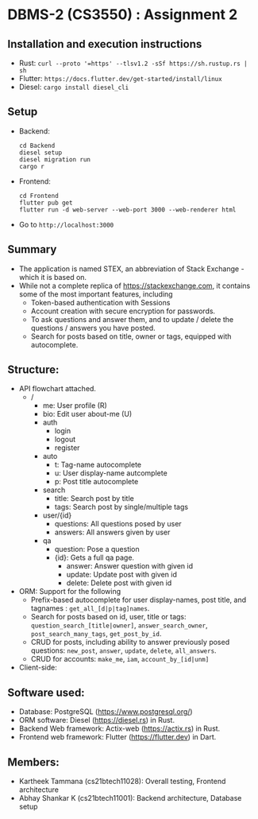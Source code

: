 # DBMS-2 (CS3550) : Assignment 2

## Installation and execution instructions
- Rust: `curl --proto '=https' --tlsv1.2 -sSf https://sh.rustup.rs | sh`
- Flutter: `https://docs.flutter.dev/get-started/install/linux`
- Diesel: `cargo install diesel_cli`
  

## Setup
- Backend: 
  ```
  cd Backend
  diesel setup
  diesel migration run
  cargo r
  ```
- Frontend: 
  ```
  cd Frontend
  flutter pub get
  flutter run -d web-server --web-port 3000 --web-renderer html
  ```
- Go to `http://localhost:3000`
  
## Summary
- The application is named STEX, an abbreviation of Stack Exchange - which it is based on.
- While not a complete replica of https://stackexchange.com, it contains some of the most important features, including
  - Token-based authentication with Sessions
  - Account creation with secure encryption for passwords.
  - To ask questions and answer them, and to update / delete the questions / answers you have posted.
  - Search for posts based on title, owner or tags, equipped with autocomplete.

## Structure:
- API flowchart attached.
  - /
    - me: User profile (R)
    - bio: Edit user about-me (U)
    - auth
      - login
      - logout
      - register
    - auto
      - t: Tag-name autocomplete
      - u: User display-name autcomplete
      - p: Post title autocomplete
    - search
      - title: Search post by title
      - tags: Search post by single/multiple tags
    - user/{id}
      - questions: All questions posed by user
      - answers: All answers given by user 
    - qa
      - question: Pose a question
      - {id}: Gets a full qa page.
        - answer: Answer question with given id
        - update: Update post with given id
        - delete: Delete post with given id
- ORM: Support for the following
  - Prefix-based autocomplete for user display-names, post title, and tagnames : `get_all_[d|p|tag]names`.
  - Search for posts based on id, user, title or tags: `question_search_[title|owner]`, `answer_search_owner`, `post_search_many_tags`, `get_post_by_id`.
  - CRUD for posts, including ability to answer previously posed questions: `new_post`, `answer`, `update`, `delete`, `all_answers`.
  - CRUD for accounts: `make_me`, `iam`, `account_by_[id|unm]`
- Client-side:

## Software used:
- Database: PostgreSQL (https://www.postgresql.org/)
- ORM software: Diesel (https://diesel.rs) in Rust.
- Backend Web framework: Actix-web (https://actix.rs) in Rust.
- Frontend web framework: Flutter (https://flutter.dev) in Dart.

## Members:
- Kartheek Tammana (cs21btech11028): Overall testing, Frontend architecture
- Abhay Shankar K (cs21btech11001): Backend architecture, Database setup